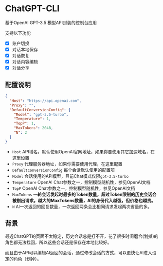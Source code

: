 # ChatGPT-CLI

基于OpenAI GPT-3.5 模型API封装的控制台应用

支持以下功能

- [x]  账户切换
- [x]  对话本地保存
- [x]  对话恢复
- [x]  对话内容编辑
- [x]  对话分享

## 配置说明

```json
{
  "Host": "https://api.openai.com",
  "Proxy": "",
  "DefaultConversionConfig": {
    "Model": "gpt-3.5-turbo",
    "Temperature": 1,
    "TopP": 1,
    "MaxTokens": 2048,
    "N": 2
  }
}
```

- `Host` API域名，默认使用OpenAI官网地址，如果你要使用其它加速域名，在这里设置
- `Proxy` 代理服务器地址，如果你需要使用代理，在这里配置
- `DefaultConversionConfig` 每个会话默认使用的配置项
- `Model` 会话使用的API模型，目前Chat模式仅限`gpt-3.5-turbo`
- `Temperature` OpenAI Chat参数之一，控制模型随机性，参见OpenAI文档
- `TopP` OpenAI Chat参数之一，控制模型随机性，参见OpenAI文档
- `MaxTokens` **一轮会话发起时最多的Token数量，超过Token限制的历史会话会被剔出请求。越大的MaxTokens数量，AI的身份代入越强，但价格也越贵。**
- `N` AI一次返回的回复数量，一次返回两条会比相同请求发起两次省量的多。

## 背景

最近ChatGPT的页面不太稳定，历史会话总是打不开，花了很多时间磨合(划掉)的角色都无法找回，所以这些会话还是保存在本地比较好。

而且由于API可以编辑AI返回的会话，通过修改会话的方式，可以更快让AI进入设定的角色（划掉）。